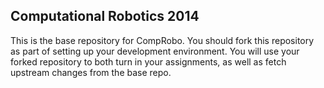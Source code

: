 
## Computational Robotics 2014 ##

This is the base repository for CompRobo.  You should fork this repository as part of setting up your development environment.  You will use your forked repository to both turn in your assignments, as well as fetch upstream changes from the base repo.

